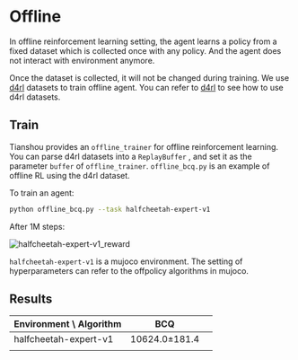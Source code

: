 # Offline

In offline reinforcement learning setting, the agent learns a policy from a fixed dataset which is collected once with any policy. And the agent does not interact with environment anymore. 

Once the dataset is collected, it will not be changed during training. We use [d4rl](https://github.com/rail-berkeley/d4rl) datasets to train offline agent. You can refer to [d4rl](https://github.com/rail-berkeley/d4rl) to see how to use d4rl datasets. 



## Train

Tianshou provides an `offline_trainer` for offline reinforcement learning. You can parse d4rl datasets into a `ReplayBuffer` , and set it as the parameter `buffer` of `offline_trainer`.  `offline_bcq.py` is an example of offline RL using the d4rl dataset.



To train an agent:

```bash
python offline_bcq.py --task halfcheetah-expert-v1
```

After 1M steps:

![halfcheetah-expert-v1_reward](/media/thk/新加卷/MachineLearning/tianshou/examples/offline/results/bcq/halfcheetah-expert-v1_reward.png)

`halfcheetah-expert-v1` is a mujoco environment. The setting of hyperparameters can refer to the offpolicy algorithms in mujoco.



## Results

| Environment \\ Algorithm | BCQ           |      |
| ------------------------ | ------------- | ---- |
| halfcheetah-expert-v1    | 10624.0±181.4 |      |
|                          |               |      |

